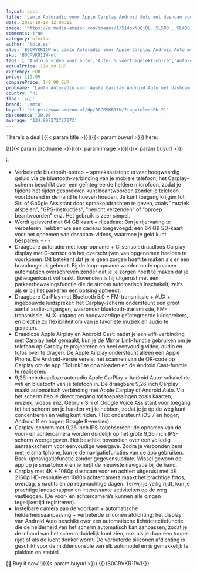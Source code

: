 ```yaml
---
layout: post
title: 'Lamto Autoradio voor Apple Carplay Android Auto met dashcam voor achter 4K + 1080P  9 26 inch draagbare draadloze Carplay-scherm  autoradio-ontvanger met Bluetooth 5.0 / FM / Siri / Go0gle / Mirror'
date: 2025-10-18 12:09:11
image: 'https://m.media-amazon.com/images/I/514oxNuQjDL._SL500_._SL400_.jpg'
comments: true
category: ofertas
author: 'tole.es'
slug: 'B0CRVKR11W-nl Lamto Autoradio voor Apple Carplay Android Auto met...'
sku: 'B0CRVKR11W-nl'
tags: [ 'Audio & video voor auto','Auto- & voertuigelektronica','Auto-elektronica','Autoradios','Elektronica','lamto','🇳🇱', ]
actualPrice: 119.99 EUR
currency: EUR
price: 119.99
comparePrice: 149.98 EUR
prodname: 'Lamto Autoradio voor Apple Carplay Android Auto met dashcam voor achter 4K + 1080P  9 26 inch draagbare draadloze Carplay-scherm  autoradio-ontvanger met Bluetooth 5.0 / FM / Siri / Go0gle / Mirror'
country: 'nl'
flag: '🇳🇱'
brand: 'Lamto'
buyurl: 'https://www.amazon.nl/dp/B0CRVKR11W/?tag=tolees0b-21'
descuento: '20.00'
average: '124.897272727273'
---
```


There's a deal [{{< param title >}}]({{< param buyurl >}})  here:

[![{{< param prodname >}}]({{< param image >}})]({{< param buyurl >}})

ℹ️:

- Verbeterde bluetooth-stereo + spraakassistent: ervaar hoogwaardig geluid via de bluetooth-verbinding van je mobiele telefoon; het Carplay-scherm beschikt over een geïntegreerde heldere microfoon, zodat je tijdens het rijden gesprekken kunt beantwoorden zonder je telefoon voortdurend in de hand te hoeven houden. Je kunt toegang krijgen tot Siri of Go0gle Assistant door spraakopdrachten te geven, zoals "muziek afspelen", "GPS-instructies", "bericht verzenden" of "oproep beantwoorden" enz. Het gebruik is zeer simpel.
- Wordt geleverd met 64 GB kaart + rijcadeau: Om je rijervaring te verbeteren, hebben we een cadeau toegevoegd: een 64 GB SD-kaart voor het opnemen van dashcam-videos, waarmee je geld kunt besparen. - - -
- Draagbare autoradio met loop-opname + G-sensor: draadloos Carplay-display met G-sensor om het overschrijven van opgenomen beelden te voorkomen. Dit betekent dat je je geen zorgen hoeft te maken als er een brandongeluk gebeurt. Bij de loop-opname worden oude opnamen automatisch overschreven zonder dat je je zorgen hoeft te maken dat je geheugenkaart vol raakt. Bovendien is hij uitgerust met een parkeerbewakingsfunctie die de stroom automatisch inschakelt, zelfs als er bij het parkeren een botsing optreedt.
- Draagbare CarPlay met Bluetooth 5.0 + FM-transmissie + AUX + ingebouwde luidspreker: het Carplay-scherm ondersteunt een groot aantal audio-uitgangen, waaronder bluetooth-transmissie, FM-transmissie, AUX-uitgang en hoogwaardige geïntegreerde luidsprekers, en biedt je zo flexibiliteit om van je favoriete muziek en audio te genieten.
- Draadloze Apple Airplay en Android Cast: nadat je een wifi-verbinding met Carplay hebt gemaakt, kun je de Mirror Link-functie gebruiken om je telefoon op Carplay te projecteren en heel eenvoudig video, audio en fotos over te dragen. De Apple Airplay ondersteunt alleen een Apple Phone. De Android-versie vereist het scannen van de QR-code op Carplay om de app "TcLink" te downloaden en de Android Cast-functie te realiseren.
- 9,26 inch draadloze autoradio Apple CarPlay + Android Auto: schakel de wifi en bluetooth van je telefoon in. De draagbare 9,26 inch Carplay maakt automatisch verbinding met Apple Carplay of Android Auto. Via het scherm heb je direct toegang tot toepassingen zoals kaarten, muziek, videos enz. Gebruik Siri of Go0gle Voice Assistant voor toegang tot het scherm om je handen vrij te hebben, zodat je je op de weg kunt concentreren en veilig kunt rijden. (Tip: ondersteunt iOS 7 en hoger; Android 11 en hoger; Google 8-versies).
- Carplay-scherm met 9,26 inch IPS-touchscreen: de opnames van de voor- en achtercamera worden duidelijk op het grote 9,26 inch IPS-scherm weergegeven. Het beschikt bovendien over een volledig aanraakscherm voor eenvoudige weergave. Zodra je verbonden bent met je smartphone, kun je de navigatiefuncties van de app gebruiken. Back-upnavigatiefunctie zonder gegevensupdate. Wissel gewoon de app op je smartphone en je hebt de nieuwste navigatie bij de hand.
- Carplay met 4K + 1080p dashcam voor en achter: uitgerust met 4K 2160p HD-resolutie en 1080p achtercamera maakt het prachtige fotos, overdag, s nachts en op regenachtige dagen. Terwijl je veilig rijdt, kun je prachtige landschappen en interessante activiteiten op de weg vastleggen. (De voor- en achtercamera‘s kunnen alle dingen tegelijkertijd registreren).
- Instelbare camera aan de voorkant + automatische helderheidsaanpassing + verbeterde siliconen afdichting: het display van Android Auto beschikt over een automatische lichtdetectiefunctie die de helderheid van het scherm automatisch kan aanpassen, zodat je de inhoud van het scherm duidelijk kunt zien, ook als je door een tunnel rijdt of als de lucht donker wordt. De verbeterde siliconen afdichting is geschikt voor de middenconsole van elk automodel en is gemakkelijk te plakken en stabiel.

[🛒 Buy it now!!]({{< param buyurl >}})
{{<world>}}B0CRVKR11W{{</world>}}
